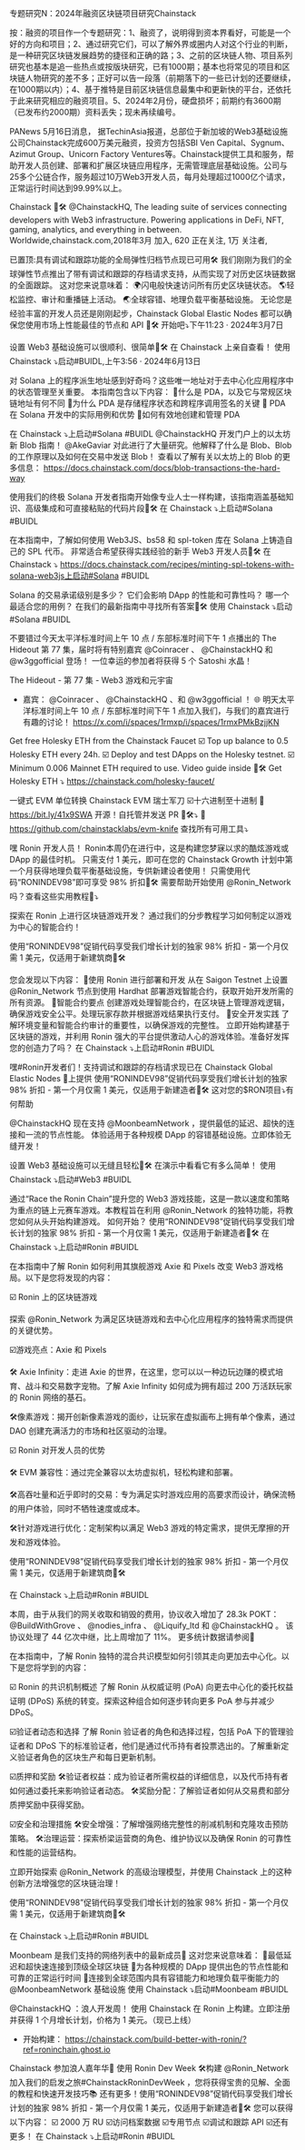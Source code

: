 专题研究N：2024年融资区块链项目研究Chainstack 


按：融资的项目作一个专题研究：1、融资了，说明得到资本界看好，可能是一个好的方向和项目；2、通过研究它们，可以了解外界或圈内人对这个行业的判断，是一种研究区块链发展趋势的捷径和正确的路；3、之前的区块链人物、项目系列研究也基本是追一些热点或按版块研究，已有1000期；基本也将常见的项目和区块链人物研究的差不多；正好可以告一段落（前期落下的一些已计划的还要继续，在1000期以内）；4、基于推特是目前区块链信息最集中和更新快的平台，还依托于此来研究相应的融资项目。5、2024年2月份，硬盘损坏；前期约有3600期（已发布约2000期）资料丢失；现未再续编号。

PANews 5月16日消息， 据TechinAsia报道，总部位于新加坡的Web3基础设施公司Chainstack完成600万美元融资，投资方包括SBI Ven Capital、Sygnum、Azimut Group、Unicorn Factory Ventures等。Chainstack提供工具和服务，帮助开发人员创建、部署和扩展区块链应用程序，无需管理底层基础设施。公司与25多个公链合作，服务超过10万Web3开发人员，每月处理超过1000亿个请求，正常运行时间达到99.99%以上。

Chainstack 💙🛠️
@ChainstackHQ,
The leading suite of services connecting developers with Web3 infrastructure. Powering applications in DeFi, NFT, gaming, analytics, and everything in between.
Worldwide,chainstack.com,2018年3月 加入,
620 正在关注,
1万 关注者,


已置顶:具有调试和跟踪功能的全局弹性归档节点现已可用🛠️
我们刚刚为我们的全球弹性节点推出了带有调试和跟踪的存档请求支持，从而实现了对历史区块链数据的全面跟踪。
这对您来说意味着：
🌍闪电般快速访问所有历史区块链状态。
🌎轻松监控、审计和重播链上活动。
🌏全球容错、地理负载平衡基础设施。
无论您是经验丰富的开发人员还是刚刚起步，Chainstack Global Elastic Nodes 都可以确保您使用市场上性能最佳的节点和 API 💙🛠️
开始吧⤵️下午11:23 · 2024年3月7日

设置 Web3 基础设施可以很顺利、很简单💙🛠️
在 Chainstack 上亲自查看！
使用 Chainstack ⤵️启动#BUIDL,上午3:56 · 2024年6月13日

对 Solana 上的程序派生地址感到好奇吗？这些唯一地址对于去中心化应用程序中的状态管理至关重要。
本指南包含以下内容：
💙什么是 PDA，以及它与常规区块链地址有何不同
💙为什么 PDA 是存储程序状态和跨程序调用签名的关键
💙 PDA 在 Solana 开发中的实际用例和优势
💙如何有效地创建和管理 PDA


在 Chainstack ⤵️上启动#Solana #BUIDL
@ChainstackHQ
开发门户上的以太坊新 Blob 指南！
@AkeGaviar
对此进行了大量研究。他解释了什么是 Blob、Blob 的工作原理以及如何在交易中发送 Blob！
查看以了解有关以太坊上的 Blob 的更多信息： https://docs.chainstack.com/docs/blob-transactions-the-hard-way

使用我们的终极 Solana 开发者指南开始像专业人士一样构建，该指南涵盖基础知识、高级集成和可直接粘贴的代码片段💙🛠️
在 Chainstack ⤵️上启动#Solana #BUIDL

在本指南中，了解如何使用 Web3JS、bs58 和 spl-token 库在 Solana 上铸造自己的 SPL 代币。
非常适合希望获得实践经验的新手 Web3 开发人员💙🛠️
在 Chainstack ⤵️
https://docs.chainstack.com/recipes/minting-spl-tokens-with-solana-web3js上启动#Solana #BUIDL

Solana 的交易承诺级别是多少？
它们会影响 DApp 的性能和可靠性吗？
哪一个最适合您的用例？
在我们的最新指南中寻找所有答案💙🛠️
使用 Chainstack ⤵️启动#Solana #BUIDL

不要错过今天太平洋标准时间上午 10 点 / 东部标准时间下午 1 点播出的 The Hideout 第 77 集，届时将有特别嘉宾
@Coinracer
 、 
@ChainstackHQ
和
@w3ggofficial
登场！
一位幸运的参加者将获得 5 个 Satoshi 水晶！

The Hideout - 第 77 集 - Web3 游戏和元宇宙
- 嘉宾： 
@Coinracer
 、 
@ChainstackHQ
 、和
@w3ggofficial
 ！ 🌐
明天太平洋标准时间上午 10 点 / 东部标准时间下午 1 点加入我们，与我们的嘉宾进行有趣的讨论！
https://x.com/i/spaces/1rmxp/i/spaces/1rmxPMkBzjjKN

Get free Holesky ETH from the Chainstack Faucet
☑️ Top up balance to 0.5 Holesky ETH every 24h. 
☑️ Deploy and test DApps on the Holesky testnet. 
☑️ Minimum 0.006 Mainnet ETH required to use.
Video guide inside 💙🛠️
Get Holesky ETH ⤵️
https://chainstack.com/holesky-faucet/

一键式 EVM 单位转换
Chainstack EVM 瑞士军刀
☑️十六进制至十进制
🔗 https://bit.ly/41x9SWA
开源！自托管并发送 PR 💙🛠️⤵️
🔗 https://github.com/chainstacklabs/evm-knife
查找所有可用工具⤵️

嘿 Ronin 开发人员！
Ronin本周仍在进行中，这是构建您梦寐以求的酷炫游戏或 DApp 的最佳时机。
只需支付 1 美元，即可在您的 Chainstack Growth 计划中第一个月获得地理负载平衡基础设施，专供新建设者使用！
只需使用代码“RONINDEV98”即可享受 98% 折扣💙🛠️
需要帮助开始使用
@Ronin_Network
吗？查看这些实用教程🧵⤵️

探索在 Ronin 上进行区块链游戏开发？
通过我们的分步教程学习如何制定以游戏为中心的智能合约！

使用“RONINDEV98”促销代码享受我们增长计划的独家 98% 折扣 - 第一个月仅需 1 美元，仅适用于新建筑商💙🛠️

您会发现以下内容：
💙使用 Ronin 进行部署和开发
从在 Saigon Testnet 上设置
@Ronin_Network
节点到使用 Hardhat 部署游戏智能合约，获取开始开发所需的所有资源。
💙智能合约要点
创建游戏处理智能合约，在区块链上管理游戏逻辑，确保游戏安全公平。处理玩家存款并根据游戏结果执行支付。
💙安全开发实践
了解环境变量和智能合约审计的重要性，以确保游戏的完整性。
立即开始构建基于区块链的游戏，并利用 Ronin 强大的平台提供激动人心的游戏体验。准备好发挥您的创造力了吗？
在 Chainstack ⤵️上启动#Ronin #BUIDL

嘿#Ronin开发者们！支持调试和跟踪的存档请求现已在 Chainstack Global Elastic Nodes 🚀上提供
使用“RONINDEV98”促销代码享受我们增长计划的独家 98% 折扣 - 第一个月仅需 1 美元，仅适用于新建造者💙🛠️
这对您的$RON项目⤵️有何帮助

@ChainstackHQ
现在支持
@MoonbeamNetwork
 ，提供最低的延迟、超快的连接和一流的节点性能。
体验适用于各种规模 DApp 的容错基础设施。立即体验无缝开发！

设置 Web3 基础设施可以无缝且轻松💙🛠️
在演示中看看它有多么简单！
使用 Chainstack ⤵️启动#Web3 #BUIDL

通过“Race the Ronin Chain”提升您的 Web3 游戏技能，这是一款以速度和策略为重点的链上元赛车游戏。本教程旨在利用
@Ronin_Network
的独特功能，将教您如何从头开始构建游戏。
如何开始？
使用“RONINDEV98”促销代码享受我们增长计划的独家 98% 折扣 - 第一个月仅需 1 美元，仅适用于新建造者💙🛠️
在 Chainstack ⤵️上启动#Ronin #BUIDL

在本指南中了解 Ronin 如何利用其旗舰游戏 Axie 和 Pixels 改变 Web3 游戏格局。以下是您将发现的内容：

☑️ Ronin 上的区块链游戏

探索
@Ronin_Network
为满足区块链游戏和去中心化应用程序的独特需求而提供的关键优势。

☑️游戏亮点：Axie 和 Pixels

🛠️ Axie Infinity：走进 Axie 的世界，在这里，您可以以一种边玩边赚的模式培育、战斗和交易数字宠物。了解 Axie Infinity 如何成为拥有超过 200 万活跃玩家的 Ronin 网络的基石。

🛠️像素游戏：揭开创新像素游戏的面纱，让玩家在虚拟画布上拥有单个像素，通过 DAO 创建充满活力的市场和社区驱动的治理。

☑️ Ronin 对开发人员的优势

🛠️ EVM 兼容性：通过完全兼容以太坊虚拟机，轻松构建和部署。

🛠️高吞吐量和近乎即时的交易：专为满足实时游戏应用的高要求而设计，确保流畅的用户体验，同时不牺牲速度或成本。

🛠️针对游戏进行优化：定制架构以满足 Web3 游戏的特定需求，提供无摩擦的开发和游戏体验。

使用“RONINDEV98”促销代码享受我们增长计划的独家 98% 折扣 - 第一个月仅需 1 美元，仅适用于新建筑商💙🛠️

在 Chainstack ⤵️上启动#Ronin #BUIDL

本周，由于从我们的网关收取和销毁的费用，协议收入增加了 28.3k POKT： 
@BuildWithGrove
 、 
@nodies_infra
 、 
@Liquify_ltd
和
@ChainstackHQ
 。
该协议处理了 44 亿次中继，比上周增加了 11%。
更多统计数据请参阅🧵

在本指南中，了解 Ronin 独特的混合共识模型如何引领其走向更加去中心化。以下是您将学到的内容：

☑️ Ronin 的共识机制概述
了解 Ronin 从权威证明 (PoA) 向更去中心化的委托权益证明 (DPoS) 系统的转变。探索这种组合如何逐步转向更多 PoA 参与并减少 DPoS。

☑️验证者动态和选择
了解 Ronin 验证者的角色和选择过程，包括 PoA 下的管理验证者和 DPoS 下的标准验证者，他们是通过代币持有者投票选出的。了解重新定义验证者角色的区块生产和每日更新机制。

☑️质押和奖励
🛠️验证者权益：成为验证者所需权益的详细信息，以及代币持有者如何通过委托来影响验证者动态。
🛠️奖励分配：了解验证者如何从交易费和部分质押奖励中获得奖励。

☑️安全和治理措施
🛠️安全增强：了解增强网络完整性的削减机制和克隆攻击预防策略。
🛠️治理运营：探索桥梁运营商的角色、维护协议以及确保 Ronin 的可靠性和性能的运营结构。

立即开始探索
@Ronin_Network
的高级治理模型，并使用 Chainstack 上的这种创新方法增强您的区块链治理！

使用“RONINDEV98”促销代码享受我们增长计划的独家 98% 折扣 - 第一个月仅需 1 美元，仅适用于新建筑商💙🛠️

在 Chainstack ⤵️上启动#Ronin #BUIDL

Moonbeam 是我们支持的网络列表中的最新成员🚀
这对您来说意味着：
💙最低延迟和超快速连接到顶级全球区块链
💙为各种规模的 DApp 提供出色的节点性能和可靠的正常运行时间
💙连接到全球范围内具有容错能力和地理负载平衡能力的
@MoonbeamNetwork
基础设施
使用 Chainstack ⤵️启动#Moonbeam #BUIDL

@ChainstackHQ
 ：浪人开发周！
使用 Chainstack 在 Ronin 上构建。立即注册并获得 1 个月增长计划，价格为 1 美元。（现已上线）
- 开始构建： https://chainstack.com/build-better-with-ronin/?ref=roninchain.ghost.io

Chainstack 参加浪人嘉年华🚀
使用 Ronin Dev Week 🛠️构建
@Ronin_Network
加入我们的启发之旅#ChainstackRoninDevWeek ，您将获得宝贵的见解、全面的教程和快速开发技巧📚
还有更多！使用“RONINDEV98”促销代码享受我们增长计划的独家 98% 折扣 - 第一个月仅需 1 美元，仅适用于新建造者💙🛠️
您可以获得以下内容：
☑️ 2000 万 RU
☑️访问档案数据
☑️专用节点
☑️调试和跟踪 API
☑️还有更多！
在 Chainstack ⤵️上启动#Ronin #BUIDL